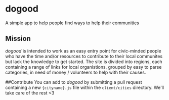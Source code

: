# dogood
A simple app to help people find ways to help their communities

## Mission
*dogood* is intended to work as an easy entry point for civic-minded people who have the time and/or resources to contribute to their local communites but lack the knowledge to get started.
The site is divided into regions, each containing a range of links for local organistions, grouped by easy to parse categories, in need of money / volunteers to help with their causes.

##Contribute
You can add to *dogood* by submitting a pull request containing a new `{cityname}.js` file within the `client/cities` directory. We'll take care of the rest <3
